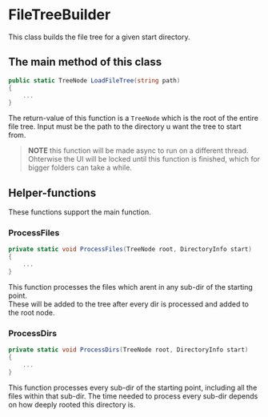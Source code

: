 ﻿# FileTreeBuilder

This class builds the file tree for a given start directory.


## The main method of this class
```csharp
public static TreeNode LoadFileTree(string path)
{
    ...
}
```

The return-value of this function is a `TreeNode` which is the root of the entire file tree.
Input must be the path to the directory u want the tree to start from.

> **NOTE** this function will be made async to run on a different thread.  
> Ohterwise the UI will be locked until this function is finished, which for  
> bigger folders can take a while.

## Helper-functions

These functions support the main function.

### ProcessFiles
```csharp
private static void ProcessFiles(TreeNode root, DirectoryInfo start)
{
    ...
}
```

This function processes the files which arent in any sub-dir of the starting point.  
These will be added to the tree after every dir is processed and added to the root node.

### ProcessDirs
```csharp
private static void ProcessDirs(TreeNode root, DirectoryInfo start)
{
    ...
}
```

This function processes every sub-dir of the starting point, including all the files 
within that sub-dir. The time needed to process every sub-dir depends on how deeply rooted
this directory is.